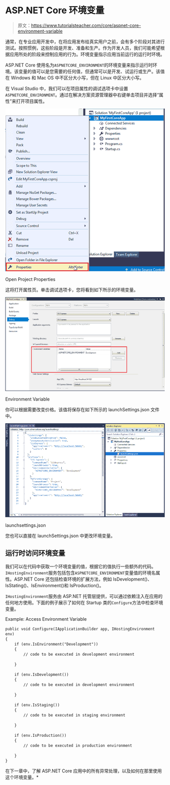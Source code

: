 # ASP.NET Core 环境变量

> 原文：<https://www.tutorialsteacher.com/core/aspnet-core-environment-variable>

通常，在专业应用开发中，在将应用发布给真实用户之前，会有多个阶段对其进行测试。按照惯例，这些阶段是开发、准备和生产。作为开发人员，我们可能希望根据应用所处的阶段来控制应用的行为。环境变量指示应用当前运行的运行时环境。

ASP.NET Core 使用名为`ASPNETCORE_ENVIRONMENT`的环境变量来指示运行时环境。该变量的值可以是您需要的任何值，但通常可以是开发、试运行或生产。该值在 Windows 和 Mac OS 中不区分大小写，但在 Linux 中区分大小写。

在 Visual Studio 中，我们可以在项目属性的调试选项卡中设置`ASPNETCORE_ENVIRONMENT`。通过在解决方案资源管理器中右键单击项目并选择“属性”来打开项目属性。

[![open Project Properties](img/9fc90394e5972d80044a5ae8b29b28c8.png)](../../Content/images/core/project-properties.png)

Open Project Properties



这将打开属性页。单击调试选项卡，您将看到如下所示的环境变量。

[![](img/92ec4322980d583ea9ed6e49fe53637a.png)](../../Content/images/core/environment-variables.png)

Environment Variable



你可以根据需要改变价格。该值将保存在如下所示的 launchSettings.json 文件中。

[![launchsettings.json](img/780b3293d4c5310c5e67e4ac8904c96e.png)](../../Content/images/core/launchsettings2.png)

launchsettings.json



您也可以直接在 launchSettings.json 中更改环境变量。

## 运行时访问环境变量

我们可以在代码中获取一个环境变量的值，根据它的值执行一些额外的代码。`IHostingEnvironment`服务包括包含`ASPNETCORE_ENVIRONMENT`变量值的环境名属性。ASP.NET Core 还包括检查环境的扩展方法，例如 IsDevelopment()、IsStating()、IsEnvironment()和 IsProduction()。

`IHostingEnvironment`服务由 ASP.NET 托管层提供，可以通过依赖注入在应用的任何地方使用。下面的例子展示了如何在 Startup 类的`Configure`方法中检查环境变量。

Example: Access Environment Variable 

```
public void Configure(IApplicationBuilder app, IHostingEnvironment env)
{
    if (env.IsEnvironment("Development"))
    {
        // code to be executed in development environment 

    }

    if (env.IsDevelopment())
    {
        // code to be executed in development environment 

    }

    if (env.IsStaging())
    {
        // code to be executed in staging environment 

    }

    if (env.IsProduction())
    {
        // code to be executed in production environment 

    }
} 
```

在下一章中，了解 ASP.NET Core 应用中的所有异常处理，以及如何在那里使用这个环境变量。*